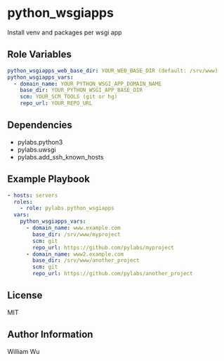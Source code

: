python_wsgiapps
===============

Install venv and packages per wsgi app

Role Variables
--------------

```yaml
python_wsgiapps_web_base_dir: YOUR_WEB_BASE_DIR (default: /srv/www)
python_wsgiapps_vars:
  - domain_name: YOUR_PYTHON_WSGI_APP_DOMAIN_NAME
    base_dir: YOUR_PYTHON_WSGI_APP_BASE_DIR
    scm: YOUR_SCM_TOOLS (git or hg)
    repo_url: YOUR_REPO_URL
```

Dependencies
------------

- pylabs.python3
- pylabs.uwsgi
- pylabs.add_ssh_known_hosts

Example Playbook
----------------

```yaml
- hosts: servers
  roles:
    - role: pylabs.python_wsgiapps
  vars:
    python_wsgiapps_vars:
      - domain_name: www.example.com
        base_dir: /srv/www/myproject
        scm: git
        repo_url: https://github.com/pylabs/myproject
      - domain_name: www2.example.com
        base_dir: /srv/www/another_project
        scm: git
        repo_url: https://github.com/pylabs/another_project
```

License
-------

MIT

Author Information
------------------

William Wu
